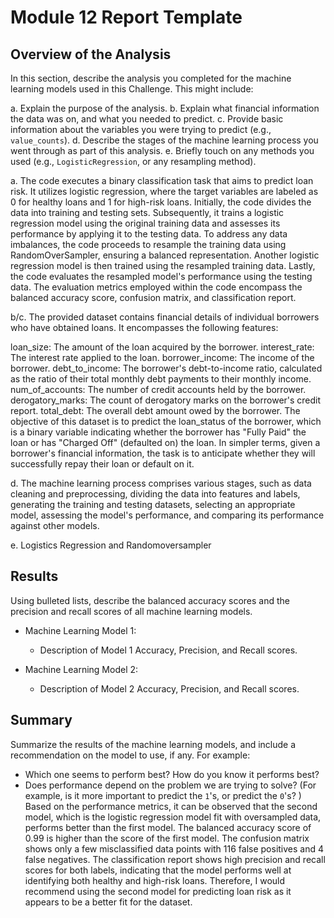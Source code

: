 # Module 12 Report Template

## Overview of the Analysis

In this section, describe the analysis you completed for the machine learning models used in this Challenge. This might include:

a. Explain the purpose of the analysis.
b. Explain what financial information the data was on, and what you needed to predict.
c. Provide basic information about the variables you were trying to predict (e.g., `value_counts`).
d. Describe the stages of the machine learning process you went through as part of this analysis.
e.  Briefly touch on any methods you used (e.g., `LogisticRegression`, or any resampling method).

a. The code executes a binary classification task that aims to predict loan risk. It utilizes logistic regression, where the target variables are labeled as 0 for healthy loans and 1 for high-risk loans. Initially, the code divides the data into training and testing sets. Subsequently, it trains a logistic regression model using the original training data and assesses its performance by applying it to the testing data. To address any data imbalances, the code proceeds to resample the training data using RandomOverSampler, ensuring a balanced representation. Another logistic regression model is then trained using the resampled training data. Lastly, the code evaluates the resampled model's performance using the testing data. The evaluation metrics employed within the code encompass the balanced accuracy score, confusion matrix, and classification report.

b/c. The provided dataset contains financial details of individual borrowers who have obtained loans. It encompasses the following features:

loan_size: The amount of the loan acquired by the borrower.
interest_rate: The interest rate applied to the loan.
borrower_income: The income of the borrower.
debt_to_income: The borrower's debt-to-income ratio, calculated as the ratio of their total monthly debt payments to their monthly income.
num_of_accounts: The number of credit accounts held by the borrower.
derogatory_marks: The count of derogatory marks on the borrower's credit report.
total_debt: The overall debt amount owed by the borrower.
The objective of this dataset is to predict the loan_status of the borrower, which is a binary variable indicating whether the borrower has "Fully Paid" the loan or has "Charged Off" (defaulted on) the loan. In simpler terms, given a borrower's financial information, the task is to anticipate whether they will successfully repay their loan or default on it.

d. The machine learning process comprises various stages, such as data cleaning and preprocessing, dividing the data into features and labels, generating the training and testing datasets, selecting an appropriate model, assessing the model's performance, and comparing its performance against other models.

e. Logistics Regression and Randomoversampler

## Results

Using bulleted lists, describe the balanced accuracy scores and the precision and recall scores of all machine learning models.

* Machine Learning Model 1:
  * Description of Model 1 Accuracy, Precision, and Recall scores.



* Machine Learning Model 2:
  * Description of Model 2 Accuracy, Precision, and Recall scores.

## Summary

Summarize the results of the machine learning models, and include a recommendation on the model to use, if any. For example:
* Which one seems to perform best? How do you know it performs best?
* Does performance depend on the problem we are trying to solve? (For example, is it more important to predict the `1`'s, or predict the `0`'s? )
Based on the performance metrics, it can be observed that the second model, which is the logistic regression model fit with oversampled data, performs better than the first model. The balanced accuracy score of 0.99 is higher than the score of the first model. The confusion matrix shows only a few misclassified data points with 116 false positives and 4 false negatives. The classification report shows high precision and recall scores for both labels, indicating that the model performs well at identifying both healthy and high-risk loans. Therefore, I would recommend using the second model for predicting loan risk as it appears to be a better fit for the dataset.
